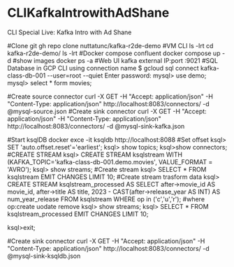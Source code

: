 # CLIKafkaIntrowithAdShane
CLI Special Live: Kafka Intro with Ad Shane

#Clone git
gh repo clone nuttatunc/kafka-r2de-demo
#VM CLI
ls -lrt
cd kafka-r2de-demo/
ls -lrt
#Docker compose confluent
docker compose up -d
#show images
docker ps -a
#Web UI kafka external IP:port
<external IP>:9021
#SQL Database in GCP CLI using connection name
$ gcloud sql connect kafka-class-db-001 --user=root --quiet
Enter password:
mysql> use demo;
mysql> select * form movies;





#Create source connector
curl -X GET  -H "Accept: application/json" -H "Content-Type: application/json" http://localhost:8083/connectors/ -d @mysql-source.json
#Create sink connector
curl -X GET  -H "Accept: application/json" -H "Content-Type: application/json" http://localhost:8083/connectors/ -d @mysql-sink-kafka.json


#Start ksqlDB
docker exce -it ksqldb http://localhost:8088
#Set offset 
ksql> SET 'auto.offset.reset'='earliest';
ksql> show topics;
ksql>show connectors;
#CREATE STREAM <stram name >
ksql> CREATE STREAM ksqlstream WITH 
(KAFKA_TOPIC='kafka-class-db-001.demo.movies', VALUE_FORMAT = 'AVRO');
ksql> show streams;
#Create stream
ksql> SELECT * FROM ksqlstream EMIT CHANGES LIMIT 10;
#Create stream trasform data
ksql> CREATE STREAM ksqlstream_processed AS 
SELECT 
after->movie_id AS movie_id,
after->title AS title,
2023 - CAST(after->release_year AS INT) AS num_year_release
FROM ksqlstream
WHERE op in ('c','u','r');
#where op:create uodate remove
ksql> show streams;
ksql> SELECT * FROM ksqlstream_processed EMIT CHANGES LIMIT 10;

ksql>exit;

#Create sink connector
curl -X GET  -H "Accept: application/json" -H "Content-Type: application/json" http://localhost:8083/connectors/ -d @mysql-sink-ksqldb.json

